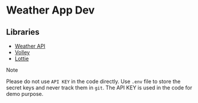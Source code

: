 # Weather App Dev

## Libraries
- [Weather API](https://www.weatherapi.com/)
- [Volley](https://google.github.io/volley/)
- [Lottie](https://lottiefiles.com/)

>[!NOTE]
> Please do not use `API KEY` in the code directly. Use `.env` file to store the secret keys and never track them in `git`.
> The API KEY is used in the code for demo purpose.